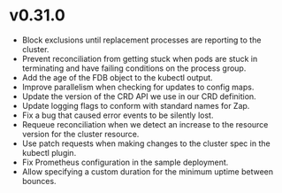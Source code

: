 # v0.31.0

* Block exclusions until replacement processes are reporting to the cluster.
* Prevent reconciliation from getting stuck when pods are stuck in terminating
  and have failing conditions on the process group.
* Add the age of the FDB object to the kubectl output.
* Improve parallelism when checking for updates to config maps.
* Update the version of the CRD API we use in our CRD definition.
* Update logging flags to conform with standard names for Zap.
* Fix a bug that caused error events to be silently lost.
* Requeue reconciliation when we detect an increase to the resource version for
  the cluster resource.
* Use patch requests when making changes to the cluster spec in the kubectl
  plugin.
* Fix Prometheus configuration in the sample deployment.
* Allow specifying a custom duration for the minimum uptime between bounces.